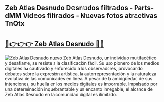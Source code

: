 ## Zeb Atlas Desnudo D𝚎sn𝚞dos filtr𝚊dos - Parts-dMM Vid𝚎os filtr𝚊dos - N𝚞evas f𝚘tos atr𝚊ctivas TnQtx

# <h2><a href="http://mbaypa.tromn.icu/?c=Zeb+Atlas+Desnudo">🔗👉👉👉 Zeb Atlas Desnudo 🔗🔗</a></h2>

[![Zeb Atlas Desnudo nuevo](https://i.imgur.com/pEAQMta.gif)](http://mbaypa.tromn.icu/?c=Zeb+Atlas+Desnudo)
Zeb Atlas Desnudo, un individuo multifacético y desafiante, se resiste a la clasificación fácil. Su uso pionero de los medios digitales ha cautivado y enfurecido a los observadores, provocando debates sobre la expresión artística, la autorrepresentación y la naturaleza evolutiva de las comunidades en línea. A pesar de la ambigüedad de sus intenciones, su huella en los medios digitales es imborrable. Impulsado por una determinación inquebrantable y un encanto innegable, el alcance de Zeb Atlas Desnudo en la comunidad digital es ilimitado.
